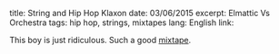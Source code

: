title: String and Hip Hop Klaxon
date: 03/06/2015
excerpt: Elmattic Vs Orchestra
tags: hip hop, strings, mixtapes
lang: English
link: 


This boy is just ridiculous. Such a good [mixtape](http://elmattic.podbean.com/e/the-classical/).

